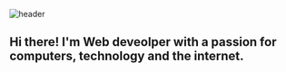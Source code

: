 ![header](https://capsule-render.vercel.app/api?type=waving&color=gradient&text=)
## Hi there! I'm Web deveolper with a passion for computers, technology and the internet.

